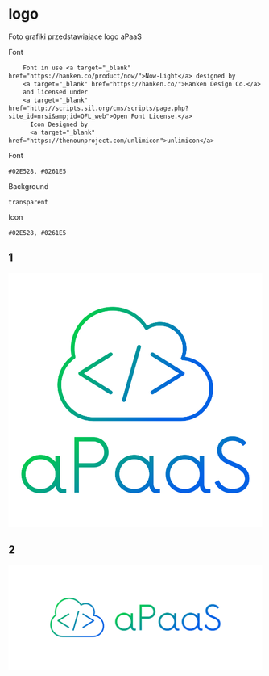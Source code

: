 # logo
Foto grafiki przedstawiające logo aPaaS

Font


        Font in use <a target="_blank" href="https://hanken.co/product/now/">Now-Light</a> designed by
        <a target="_blank" href="https://hanken.co/">Hanken Design Co.</a>
        and licensed under
        <a target="_blank" href="http://scripts.sil.org/cms/scripts/page.php?site_id=nrsi&amp;id=OFL_web">Open Font License.</a>
          Icon Designed by
          <a target="_blank" href="https://thenounproject.com/unlimicon">unlimicon</a>
        
       
Font
  
    #02E528, #0261E5


Background
  
    transparent

Icon
  
    #02E528, #0261E5
    
    

## 1
![1/cover.png](1/default.png)

## 2
![2/cover.png](2/cover.png)    
    

